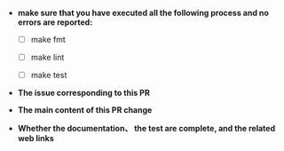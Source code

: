 * **make sure that you have executed all the following process and no errors are reported:**
  - [ ] make fmt
  - [ ] make lint 
  - [ ] make test


* **The issue corresponding to this PR** 



* **The main content of this PR change** 



* **Whether the documentation、 the test are complete, and the related web links**


